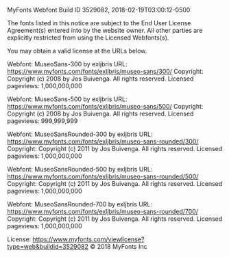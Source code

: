 MyFonts Webfont Build ID 3529082, 2018-02-19T03:00:12-0500

The fonts listed in this notice are subject to the End User License
Agreement(s) entered into by the website owner. All other parties are
explicitly restricted from using the Licensed Webfonts(s).

You may obtain a valid license at the URLs below.

Webfont: MuseoSans-300 by exljbris
URL: https://www.myfonts.com/fonts/exljbris/museo-sans/300/
Copyright: Copyright (c) 2008 by Jos Buivenga. All rights reserved.
Licensed pageviews: 1,000,000,000

Webfont: MuseoSans-500 by exljbris
URL: https://www.myfonts.com/fonts/exljbris/museo-sans/500/
Copyright: Copyright (c) 2008 by Jos Buivenga. All rights reserved.
Licensed pageviews: 999,999,999

Webfont: MuseoSansRounded-300 by exljbris
URL: https://www.myfonts.com/fonts/exljbris/museo-sans-rounded/300/
Copyright: Copyright (c) 2011 by Jos Buivenga. All rights reserved.
Licensed pageviews: 1,000,000,000

Webfont: MuseoSansRounded-500 by exljbris
URL: https://www.myfonts.com/fonts/exljbris/museo-sans-rounded/500/
Copyright: Copyright (c) 2011 by Jos Buivenga. All rights reserved.
Licensed pageviews: 1,000,000,000

Webfont: MuseoSansRounded-700 by exljbris
URL: https://www.myfonts.com/fonts/exljbris/museo-sans-rounded/700/
Copyright: Copyright (c) 2011 by Jos Buivenga. All rights reserved.
Licensed pageviews: 1,000,000,000


License: https://www.myfonts.com/viewlicense?type=web&buildid=3529082
© 2018 MyFonts Inc
